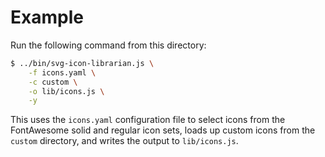 # Example

Run the following command from this directory:

```bash
$ ../bin/svg-icon-librarian.js \
    -f icons.yaml \
    -c custom \
    -o lib/icons.js \
    -y
```

This uses the `icons.yaml` configuration file to select icons from the
FontAwesome solid and regular icon sets, loads up custom icons from the
`custom` directory, and writes the output to `lib/icons.js`.
